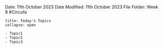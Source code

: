 Date: 11th October 2023
Date Modified: 11th October 2023
File Folder: Week 8
#Circuits

```ad-abstract
title: Today's Topics
collapse: open

- Topic1
- Topic2
- Topic3

```
